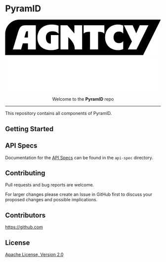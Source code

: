 # PyramID

![Agntcy](img/_logo-Agntcy_FullColor@2x.png#gh-light-mode-only)
![Agntcy](img/_logo-Agntcy_Whiter@2x.png#gh-dark-mode-only)

<p align="center" width="300">
  <caption>Welcome to the <b>PyramID</b> repo</caption>
</p>

---

This repository contains all components of PyramID.

## Getting Started

## API Specs

Documentation for the [API Specs](api-spec/README.md) can be found in the `api-spec` directory.

## Contributing

Pull requests and bug reports are welcome.

For larger changes please create an Issue in GitHub first to discuss your
proposed changes and possible implications.

## Contributors

https://github.com

## License

[Apache License, Version 2.0](https://www.apache.org/licenses/LICENSE-2.0)
